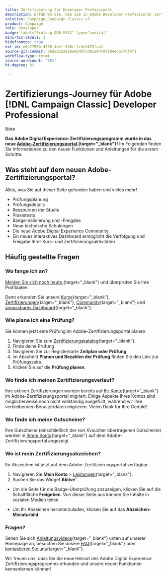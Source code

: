 ```yaml
---
title: Zertifizierung für Developer Professional
description: Erfahren Sie, wie Sie in Adobe Developer Professional zertifiziert  [!DNL Campaign Classic].
solution: Campaign,Campaign Classic v7
product: Campaign
role: Developer
badge: label="Prüfung AD0-E331" type="neutral"
mini-toc-levels: 1
hidefromtoc: true
exl-id: e6a7790b-4758-4bef-826c-fc3e1675faa1
source-git-commit: b6d28322826e854bfcd91a94c07b84edbc7df4f1
workflow-type: tm+mt
source-wordcount: '351'
ht-degree: 0%

---
```


# Zertifizierungs-Journey für Adobe [!DNL Campaign Classic] Developer Professional

>[!NOTE]
>
>**Das Adobe Digital Experience-Zertifizierungsprogramm wurde in das neue [Adobe-Zertifizierungsportal ](https://certification.adobe.com/){target="_blank"}!** Im Folgenden finden Sie Informationen zu den neuen Funktionen und Anleitungen für die ersten Schritte.

## Was steht auf dem neuen Adobe-Zertifizierungsportal?

Alles, was Sie auf dieser Seite gefunden haben und vieles mehr!

* Prüfungsplanung
* Prüfungsdetails
* Ressourcen der Studie
* Praxistests
* Badge-Validierung und -Freigabe
* Neue technische Schulungen
* Die neue Adobe Digital Experience Community
* Ein neues interaktives Dashboard ermöglicht die Verfolgung und Freigabe Ihrer Kurs- und Zertifizierungsaktivitäten

## Häufig gestellte Fragen

### Wo fange ich an?

[Melden Sie sich noch heute ](https://certification.adobe.com/){target="_blank"} und überprüfen Sie Ihre Profildaten.

Dann erkunden Sie unsere [Kurse](https://certification.adobe.com/courses/?/courses){target="_blank"}, [Zertifizierungen](https://certification.adobe.com/certifications){target="_blank"}, [Community](https://certification.adobe.com/community/){target="_blank"} und [anpassbares Dashboard](https://certification.adobe.com/user/dashboard){target="_blank"}.

### Wie plane ich eine Prüfung?

Sie können jetzt eine Prüfung im Adobe-Zertifizierungsportal planen.

1. Navigieren Sie zum [Zertifizierungskatalog](https://certification.adobe.com/certifications){target="_blank"}.
2. Finde deine Prüfung
3. Navigieren Sie zur Registerkarte **Zeitplan oder Prüfung**.
4. Im Abschnitt **Planen und Bezahlen der Prüfung** finden Sie den Link zur Prüfungsseite.
5. Klicken Sie auf die **Prüfung planen**.

### Wo finde ich meinen Zertifizierungsverlauf?

Ihre aktiven Zertifizierungen wurden bereits auf [Ihr Konto](https://certification.adobe.com/user/certifications){target="_blank"} im Adobe-Zertifizierungsportal migriert. Einige Aspekte Ihres Kontos sind möglicherweise noch nicht vollständig ausgefüllt, während wir Ihre verbleibenden Benutzerdaten migrieren. Vielen Dank für Ihre Geduld!

### Wo finde ich meine Gutscheine?

Ihre Gutscheine (einschließlich der von Xvoucher übertragenen Gutscheine) werden in [Ihrem Konto](https://certification.adobe.com/user/purchases){target="_blank"} auf dem Adobe-Zertifizierungsportal angezeigt.

### Wo ist mein Zertifizierungsabzeichen?

Ihr Abzeichen ist jetzt auf dem Adobe-Zertifizierungsportal verfügbar.

1. Navigieren Sie **Mein Konto** > [Leistungen](https://certification.adobe.com/user/achievements?%2Fuser%2Fachievements){target="_blank"}.
2. Suchen Sie das Widget **Aktive**&quot;.

* Um die Seite für die Badge-Überprüfung anzuzeigen, klicken Sie auf die Schaltfläche **Freigeben**. Von dieser Seite aus können Sie Inhalte in sozialen Medien teilen.

* Um Ihr Abzeichen herunterzuladen, klicken Sie auf das **Abzeichen-Miniaturbild**.

### Fragen?

Sehen Sie sich [Anleitungsvideos](https://certification.adobe.com/#){target="_blank"} unten auf unserer Homepage an, besuchen Sie unsere [FAQ](https://certification.adobe.com/support/faq){target="_blank"} oder [kontaktieren Sie uns](https://certification.adobe.com/support/contactus){target="_blank"}.

Wir freuen uns, dass Sie die neue Heimat des Adobe Digital Experience Zertifizierungsprogramms erkunden und unsere neuen Funktionen kennenlernen können!

<!-- 

## Exam details {#exam-details}

* Level: Professional (0-12 months' experience)
* Passing Score: 33/50
* Time: 100 mins
* Delivery: Online proctored (requires camera access)
* Available languages: English
* Cost: $125 (global) / $95 (India)
* Exam ID: AD0-E331

{{questions}}

-->

